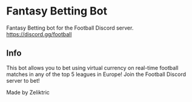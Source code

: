 # Fantasy Betting Bot

Fantasy Betting bot for the Football Discord server.
https://discord.gg/football

## Info
This bot allows you to bet using virtual currency on real-time football matches in any of the top 5 leagues in Europe!
Join the Football Discord server to bet!

Made by Zeliktric
